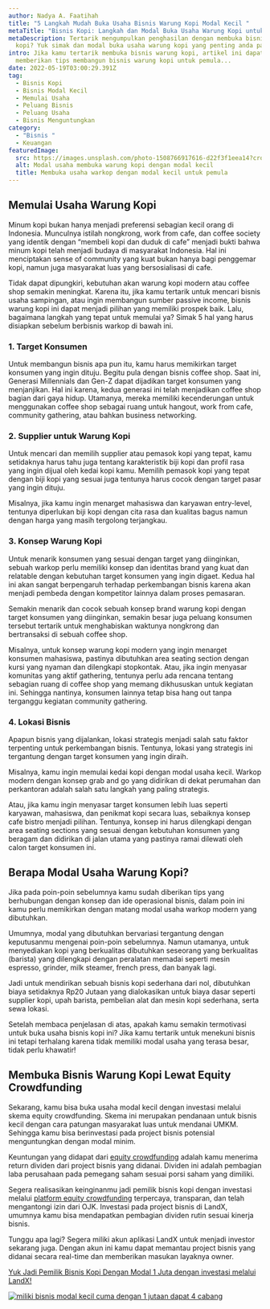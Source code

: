 ```yaml
---
author: Nadya A. Faatihah
title: "5 Langkah Mudah Buka Usaha Bisnis Warung Kopi Modal Kecil "
metaTitle: "Bisnis Kopi: Langkah dan Modal Buka Usaha Warung Kopi untuk Pemula"
metaDescription: Tertarik mengumpulkan penghasilan dengan membuka bisnis warung
  kopi? Yuk simak dan modal buka usaha warung kopi yang penting anda pahami
intro: Jika kamu tertarik membuka bisnis warung kopi, artikel ini dapat
  memberikan tips membangun bisnis warung kopi untuk pemula...
date: 2022-05-19T03:00:29.391Z
tag:
  - Bisnis Kopi
  - Bisnis Modal Kecil
  - Memulai Usaha
  - Peluang Bisnis
  - Peluang Usaha
  - Bisnis Menguntungkan
category:
  - "Bisnis "
  - Keuangan
featuredImage:
  src: https://images.unsplash.com/photo-1508766917616-d22f3f1eea14?crop=entropy&cs=tinysrgb&fm=jpg&ixlib=rb-1.2.1&q=80&raw_url=true&ixid=MnwxMjA3fDB8MHxwaG90by1wYWdlfHx8fGVufDB8fHx8&auto=format&fit=crop&w=870
  alt: Modal usaha membuka warung kopi dengan modal kecil
  title: Membuka usaha warkop dengan modal kecil untuk pemula
---
```

## Memulai Usaha Warung Kopi

Minum kopi bukan hanya menjadi preferensi sebagian kecil orang di Indonesia. Munculnya istilah nongkrong, work from cafe, dan coffee society yang identik dengan “membeli kopi dan duduk di cafe” menjadi bukti bahwa minum kopi telah menjadi budaya di masyarakat Indonesia. Hal ini menciptakan sense of community yang kuat bukan hanya bagi penggemar kopi, namun juga masyarakat luas yang bersosialisasi di cafe. 

Tidak dapat dipungkiri, kebutuhan akan warung kopi modern atau coffee shop semakin meningkat. Karena itu, jika kamu tertarik untuk mencari bisnis usaha sampingan, atau ingin membangun sumber passive income, bisnis warung kopi ini dapat menjadi pilihan yang memiliki prospek baik. Lalu, bagaimana langkah yang tepat untuk memulai ya? Simak 5 hal yang harus disiapkan sebelum berbisnis warkop di bawah ini.

### 1. Target Konsumen

Untuk membangun bisnis apa pun itu, kamu harus memikirkan target konsumen yang ingin dituju. Begitu pula dengan bisnis coffee shop. Saat ini, Generasi Millennials dan Gen-Z dapat dijadikan target konsumen yang menjanjikan. Hal ini karena, kedua generasi ini telah menjadikan coffee shop bagian dari gaya hidup. Utamanya, mereka memiliki kecenderungan untuk menggunakan coffee shop sebagai ruang untuk hangout, work from cafe, community gathering, atau bahkan business networking.

### 2. Supplier untuk Warung Kopi

Untuk mencari dan memilih supplier atau pemasok kopi yang tepat, kamu setidaknya harus tahu juga tentang karakteristik biji kopi dan profil rasa yang ingin dijual oleh kedai kopi kamu. Memilih pemasok kopi yang tepat dengan biji kopi yang sesuai juga tentunya harus cocok dengan target pasar yang ingin dituju.

Misalnya, jika kamu ingin menarget mahasiswa dan karyawan entry-level, tentunya diperlukan biji kopi dengan cita rasa dan kualitas bagus namun dengan harga yang masih tergolong terjangkau.

### 3. Konsep Warung Kopi

Untuk menarik konsumen yang sesuai dengan target yang diinginkan, sebuah warkop perlu memiliki konsep dan identitas brand yang kuat dan relatable dengan kebutuhan target konsumen yang ingin digaet. Kedua hal ini akan sangat berpengaruh terhadap perkembangan bisnis karena akan menjadi pembeda dengan kompetitor lainnya dalam proses pemasaran.

Semakin menarik dan cocok sebuah konsep brand warung kopi dengan target konsumen yang diinginkan, semakin besar juga peluang konsumen tersebut tertarik untuk menghabiskan waktunya nongkrong dan bertransaksi di sebuah coffee shop.

Misalnya, untuk konsep warung kopi modern yang ingin menarget konsumen mahasiswa, pastinya dibutuhkan area seating section dengan kursi yang nyaman dan dilengkapi stopkontak. Atau, jika ingin menyasar komunitas yang aktif gathering, tentunya perlu ada rencana tentang sebagian ruang di coffee shop yang memang dikhususkan untuk kegiatan ini. Sehingga nantinya, konsumen lainnya tetap bisa hang out tanpa terganggu kegiatan community gathering.

### 4. Lokasi Bisnis

Apapun bisnis yang dijalankan, lokasi strategis menjadi salah satu faktor terpenting untuk perkembangan bisnis. Tentunya, lokasi yang strategis ini tergantung dengan target konsumen yang ingin diraih. 

Misalnya, kamu ingin memulai kedai kopi dengan modal usaha kecil. Warkop modern dengan konsep grab and go yang didirikan di dekat perumahan dan perkantoran adalah salah satu langkah yang paling strategis. 

Atau, jika kamu ingin menyasar target konsumen lebih luas seperti karyawan, mahasiswa, dan penikmat kopi secara luas, sebaiknya konsep cafe bistro menjadi pilihan. Tentunya, konsep ini harus dilengkapi dengan area seating sections yang sesuai dengan kebutuhan konsumen yang beragam dan didirikan di jalan utama yang pastinya ramai dilewati oleh calon target konsumen ini.

## Berapa Modal Usaha Warung Kopi?

Jika pada poin-poin sebelumnya kamu sudah diberikan tips yang berhubungan dengan konsep dan ide operasional bisnis, dalam poin ini kamu perlu memikirkan dengan matang modal usaha warkop modern yang dibutuhkan. 

Umumnya, modal yang dibutuhkan bervariasi tergantung dengan keputusanmu mengenai poin-poin sebelumnya. Namun utamanya, untuk menyediakan kopi yang berkualitas dibutuhkan seseorang yang berkualitas (barista) yang dilengkapi dengan peralatan memadai seperti mesin espresso, grinder, milk steamer, french press, dan banyak lagi. 

Jadi untuk mendirikan sebuah bisnis kopi sederhana dari nol, dibutuhkan biaya setidaknya Rp20 Jutaan yang dialokasikan untuk biaya dasar seperti supplier kopi, upah barista, pembelian alat dan mesin kopi sederhana, serta sewa lokasi. 

Setelah membaca penjelasan di atas, apakah kamu semakin termotivasi untuk buka usaha bisnis kopi ini? Jika kamu tertarik untuk menekuni bisnis ini tetapi terhalang karena tidak memiliki modal usaha yang terasa besar, tidak perlu khawatir!

## Membuka Bisnis Warung Kopi Lewat Equity Crowdfunding

Sekarang, kamu bisa buka usaha modal kecil dengan investasi melalui skema equity crowdfunding. Skema ini merupakan pendanaan untuk bisnis kecil dengan cara patungan masyarakat luas untuk mendanai UMKM. Sehingga kamu bisa berinvestasi pada project bisnis potensial menguntungkan dengan modal minim. 

Keuntungan yang didapat dari [equity crowdfunding](https://www.landx.id/) adalah kamu menerima return dividen dari project bisnis yang didanai. Dividen ini adalah pembagian laba perusahaan pada pemegang saham sesuai porsi saham yang dimiliki.

Segera realisasikan keinginanmu jadi pemilik bisnis kopi dengan investasi melalui [platform equity crowdfunding](https://landx.id/) terpercaya, transparan, dan telah mengantongi izin dari OJK. Investasi pada project bisnis di LandX, umumnya kamu bisa mendapatkan pembagian dividen rutin sesuai kinerja bisnis. 

Tunggu apa lagi? Segera miliki akun aplikasi LandX untuk menjadi investor sekarang juga. Dengan akun ini kamu dapat memantau project bisnis yang didanai secara real-time dan memberikan masukan layaknya owner. 

[Yuk Jadi Pemilik Bisnis Kopi Dengan Modal 1 Juta dengan investasi melalui LandX!](https://landx.id/project/?utm_source=Blog&utm_medium=organic+keyword&utm_campaign=blog&utm_id=Blog)

[![miliki bisnis modal kecil cuma dengan 1 jutaan dapat 4 cabang ](https://accountgram-production.sfo2.cdn.digitaloceanspaces.com/landx_ghost/2021/11/jadi-owner-bisnis-hanya-1-jutaan-dengan-cuan-yang-sangat-menjanjikan.png)](https://landx.id/project/?utm_source=Blog&utm_medium=organic+keyword&utm_campaign=blog&utm_id=Blog)